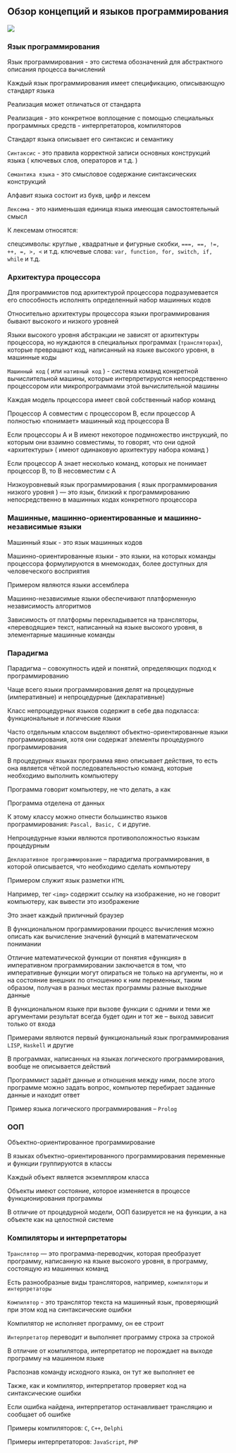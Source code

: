 ##  Обзор концепций и языков программирования
[![](https://garevna.github.io/js-samples/images/google-slides-ico.png)](https://docs.google.com/presentation/d/e/2PACX-1vSpj71UvZmrwHsdtLFOrjXQJADTMosCPAoutK423NIhTR-LviXyhgvm-2z3S8QcyX5GCpHwWSnMPKCg/pub?start=true&loop=true&delayms=10000)

### Язык программирования

Язык программирования - это система обозначений для абстрактного описания процесса вычислений

Каждый язык программирования имеет спецификацию, описывающую стандарт языка

Реализация может отличаться от стандарта

Реализация - это конкретное воплощение с помощью специальных программных средств - интерпретаторов, компиляторов

Стандарт языка описывает его синтаксис и семантику

```Синтаксис``` - это правила корректной записи основных конструкций языка 
( ключевых слов, операторов и т.д. )

```Семантика языка``` - это смысловое содержание синтаксических конструкций

Алфавит языка состоит из букв, цифр и лексем

```Лексема``` - это наименьшая единица языка имеющая самостоятельный смысл

К лексемам относятся:

спецсимволы:  круглые , квадратные и фигурные скобки, ```===, ==, !=, ++, =, >, <``` и т.д.
ключевые слова: ```var, function, for, switch, if, while``` и т.д.

### Архитектура процессора

Для программистов под архитектурой процессора подразумевается его способность 
исполнять определенный набор машинных кодов

Относительно архитектуры процессора языки программирования бывают высокого и низкого уровней

Языки высокого уровня абстракции не зависят от архитектуры процессора, 
но нуждаются в специальных программах (``` трансляторах ```), 
которые превращают код, написанный на языке высокого уровня, в машинные коды

```Машинный код``` ( или ```нативный код``` ) -  система команд конкретной вычислительной машины, 
которые интерпретируются непосредственно процессором или микропрограммами этой вычислительной машины

Каждая модель процессора имеет свой собственный набор команд

Процессор A совместим с процессором B, если процессор A полностью «понимает» машинный код процессора B 

Если процессоры A и B имеют некоторое подмножество инструкций, по которым они взаимно совместимы, 
то говорят, что они одной «архитектуры» ( имеют одинаковую архитектуру набора команд )

Если процессор A знает несколько команд, которых не понимает процессор B, то B несовместим с A

Низкоуровневый язык программирования ( язык программирования низкого уровня ) — это язык, 
близкий к программированию непосредственно в машинных кодах конкретного процессора

### Машинные, машинно-ориентированные и машинно-независимые языки

Машинный язык - это язык машинных кодов

Машинно-ориентированные языки - это языки, на которых команды процессора формулируются в мнемокодах, 
более доступных для человеческого восприятия

Примером являются языки ассемблера

Машинно-независимые языки обеспечивают платформенную независимость алгоритмов

Зависимость от платформы перекладывается на трансляторы, «переводящие» текст, 
написанный на языке высокого уровня, в элементарные машинные команды

### Парадигма

Парадигма – совокупность идей и понятий, определяющих подход к программированию

Чаще всего языки программирования делят на процедурные (императивные) и непроцедурные (декларативные)

Класс непроцедурных языков содержит в себе два подкласса: функциональные и логические языки

Часто отдельным классом выделяют объектно-ориентированные языки программирования, 
хотя они содержат элементы процедурного программирования

В процедурных языках программа явно описывает действия, 
то есть она является чёткой последовательностью команд, 
которые необходимо выполнить компьютеру

Программа говорит компьютеру, не что делать, а как

Программа отделена от данных

К этому классу можно отнести большинство языков программирования: ```Pascal, Basic, C``` и другие.

Непроцедурные языки являются противоположностью языкам процедурным

```Декларативное программирование``` – парадигма программирования, в которой описывается, 
что необходимо сделать компьютеру

Примером служит язык разметки ```HTML```

Например, тег ```<img>``` содержит ссылку на изображение, 
но не говорит компьютеру, как вывести это изображение

Это знает каждый приличный браузер

В функциональном программировании процесс вычисления можно описать 
как вычисление значений функций в математическом понимании

Отличие математической функции от понятия «функция» в императивном программировании заключается в том, 
что императивные функции могут опираться не только на аргументы, 
но и на состояние внешних по отношению к ним переменных, 
таким образом, получая в разных местах программы разные выходные данные

В функциональном языке при вызове функции с одними и теми же аргументами 
результат всегда будет один и тот же – выход зависит только от входа

Примерами являются первый функциональный язык программирования ```LISP```, ```Haskell``` и другие

В программах, написанных на языках логического программирования, вообще не описывается действий

Программист задаёт данные и отношения между ними, 
после этого программе можно задать вопрос, 
компьютер перебирает заданные данные и находит ответ

Пример языка логического программирования – ```Prolog```

### ООП

Объектно-ориентированное программирование

В языках объектно-ориентированного программирования переменные и функции группируются в классы

Каждый объект является экземпляром класса

Объекты имеют состояние, которое изменяется в процессе функционирования программы

В отличие от процедурной модели, ООП базируется не на функции, 
а на объекте как на целостной системе

### Компиляторы и интерпретаторы

```Транслятор``` — это программа-переводчик, которая преобразует программу, написанную на языке высокого уровня, 
в программу, состоящую из машинных команд

Есть разнообразные виды трансляторов, например, ```компиляторы``` и ```интерпретаторы```

```Компилятор``` - это транслятор текста на машинный язык, проверяющий при этом код на синтаксические ошибки

Компилятор не исполняет программу, он ее строит

```Интерпретатор``` переводит и выполняет программу строка за строкой

В отличие от компилятора, интерпретатор не порождает на выходе программу на машинном языке

Распознав команду исходного языка, он тут же выполняет ее

Также, как и компилятор, интерпретатор проверяет код на синтаксические ошибки

Если ошибка найдена, интерпретатор останавливает трансляцию и сообщает об ошибке

Примеры компиляторов: ```С```, ```С++```, ```Delphi```

Примеры интерпретаторов: ```JavaScript```, ```PHP```
